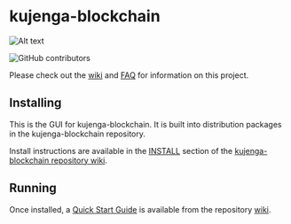 # kujenga-blockchain
![Alt text](https://www.kujenga.net/img/kujenga_logo.svg)

![GitHub contributors](https://img.shields.io/github/contributors/Kujenga-Network/kujenga-blockchain?logo=GitHub)

Please check out the [wiki](https://github.com/Kujenga-Network/kujenga-blockchain/wiki)
and [FAQ](https://github.com/Kujenga-Network/kujenga-blockchain/wiki/FAQ) for
information on this project.

## Installing

This is the GUI for kujenga-blockchain. It is built into distribution packages in the kujenga-blockchain repository.

Install instructions are available in the
[INSTALL](https://github.com/Kujenga-Network/kujenga-blockchain/wiki/INSTALL)
section of the
[kujenga-blockchain repository wiki](https://github.com/Kujenga-Network/kujenga-blockchain/wiki).

## Running

Once installed, a
[Quick Start Guide](https://github.com/Kujenga-Network/kujenga-blockchain/wiki/Quick-Start-Guide)
is available from the repository
[wiki](https://github.com/Kujenga-Network/kujenga-blockchain/wiki).
